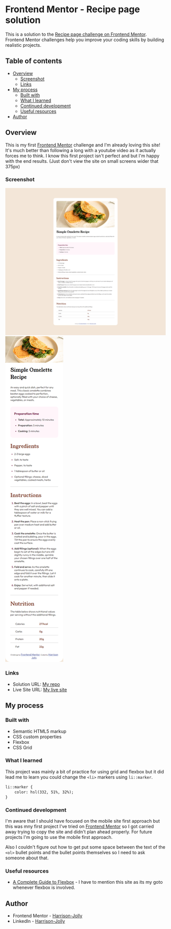 # Frontend Mentor - Recipe page solution

This is a solution to the [Recipe page challenge on Frontend Mentor](https://www.frontendmentor.io/challenges/recipe-page-KiTsR8QQKm). Frontend Mentor challenges help you improve your coding skills by building realistic projects. 

## Table of contents

- [Overview](#overview)
  - [Screenshot](#screenshot)
  - [Links](#links)
- [My process](#my-process)
  - [Built with](#built-with)
  - [What I learned](#what-i-learned)
  - [Continued development](#continued-development)
  - [Useful resources](#useful-resources)
- [Author](#author)

## Overview

This is my first [Frontend Mentor](https://www.frontendmentor.io) challenge and I'm already loving this site! It's much better than following a long with a youtube video as it actually forces me to think. I know this first project isn't perfect and but I'm happy with the end results. (Just don't view the site on small screens wider that 375px)

### Screenshot

![desktop-site](./assets/images/desktop-image.png)
![mobile-site](./assets/images/mobile-image.png)

### Links

- Solution URL: [My repo](https://github.com/Harrison-Jolly/recipe-page-main-newbie-challenge)
- Live Site URL: [My live site](https://hj-recipe-page-challenge.netlify.app/)

## My process

### Built with

- Semantic HTML5 markup
- CSS custom properties
- Flexbox
- CSS Grid

### What I learned

This project was mainly a bit of practice for using grid and flexbox but it did lead me to learn you could change the `<li>` markers using `li::marker`.

```
li::marker {
    color: hsl(332, 51%, 32%);
}
```

### Continued development

I'm aware that I should have focused on the mobile site first approach but this was mny first project I've tried on [Frontend Mentor](https://www.frontendmentor.io) so I got carried away trying to copy the site and didn't plan ahead properly. For future projects I'm going to use the mobile first approach.

Also I couldn't figure out how to get put some space between the text of the `<ol>` bullet points and the bullet points themselves so I need to ask someone about that.

### Useful resources

- [A Complete Guide to Flexbox](https://css-tricks.com/snippets/css/a-guide-to-flexbox/) - I have to mention this site as its my goto whenever flexbox is involved.

## Author

- Frontend Mentor - [Harrison-Jolly](https://www.frontendmentor.io/profile/Harrison-Jolly)
- LinkedIn - [Harrison-Jolly](www.linkedin.com/in/harrison-jolly-0886a9260)

